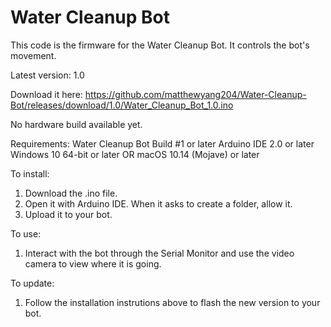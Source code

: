# Water Cleanup Bot
This code is the firmware for the Water Cleanup Bot. It controls the bot's movement.

Latest version: 1.0

Download it here:
https://github.com/matthewyang204/Water-Cleanup-Bot/releases/download/1.0/Water_Cleanup_Bot_1.0.ino

No hardware build available yet.

Requirements:
Water Cleanup Bot Build #1 or later
Arduino IDE 2.0 or later
Windows 10 64-bit or later OR macOS 10.14 (Mojave) or later

To install:
1. Download the .ino file.
2. Open it with Arduino IDE. When it asks to create a folder, allow it.
3. Upload it to your bot.

To use:
1. Interact with the bot through the Serial Monitor and use the video camera to view where it is going.

To update:
1. Follow the installation instrutions above to flash the new version to your bot.
